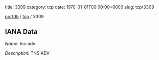 title: 3309
category: tcp
date: 1970-01-01T00:00:00+0000
slug: tcp/3309

[portdb](/) / [tcp](/category/tcp.html) / 3309


## IANA Data

_Name:_ tns-adv

_Description:_ TNS ADV

